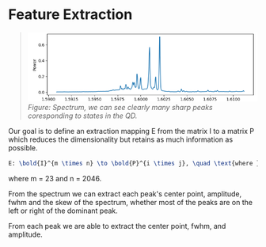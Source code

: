 # Feature Extraction

> ![](./images/example-spectrum.png) _Figure: Spectrum, we can see clearly
> many sharp peaks coresponding to states in the QD._

Our goal is to define an extraction mapping E from the matrix I to a matrix P
which reduces the dimensionality but retains as much information as possible.

```tex
E: \bold{I}^{m \times n} \to \bold{P}^{i \times j}, \quad \text{where } i < m \text{ and } j < n
```

where m = 23 and n = 2046.

From the spectrum we can extract each peak's center point, amplitude, fwhm
and the skew of the spectrum, whether most of the peaks are on the left or right
of the dominant peak.

From each peak we are able to extract the center point, fwhm, and amplitude.
